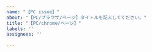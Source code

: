 ```yaml
---
name: "【PC issue】"
about: "【PC/ブラウザ/ページ】タイトルを記入してください。"
title: "【PC/chrome/ページ】"
labels: ''
assignees: ''

---
```



